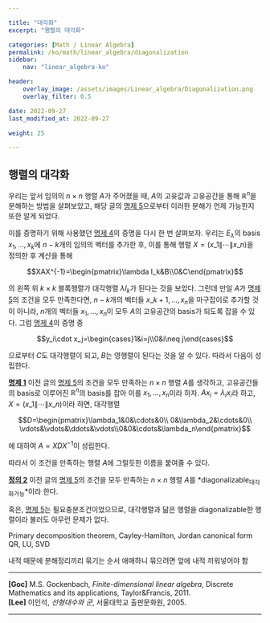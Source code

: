 ```yaml
---

title: "대각화"
excerpt: "행렬의 대각화"

categories: [Math / Linear Algebra]
permalink: /ko/math/linear_algebra/diagonalization
sidebar: 
    nav: "linear_algebra-ko"

header:
    overlay_image: /assets/images/Linear_algebra/Diagonalization.png
    overlay_filter: 0.5

date: 2022-09-27
last_modified_at: 2022-09-27

weight: 25

---
```


## 행렬의 대각화

우리는 앞서 임의의 $n\times n$ 행렬 $A$가 주어졌을 때, $A$의 고윳값과 고유공간을 통해 $\mathbb{R}^n$을 분해하는 방법을 살펴보았고, 해당 글의 [명제 5](/ko/math/linear_algebra/eigenspace_decomposition#pp5)으로부터 이러한 분해가 언제 가능한지 또한 알게 되었다. 

이를 증명하기 위해 사용했던 [명제 4](/ko/math/linear_algebra/eigenspace_decomposition#pp4)의 증명을 다시 한 번 살펴보자. 우리는 $E_\lambda$의 basis $x_1,\ldots, x_k$에 $n-k$개의 임의의 벡터를 추가한 후, 이를 통해 행렬 $X=(x\_1\|\cdots\|x\_n)$을 정의한 후 계산을 통해

$$XAX^{-1}=\begin{pmatrix}\lambda I_k&B\\0&C\end{pmatrix}$$

의 왼쪽 위 $k\times k$ 블록행렬가 대각행렬 $\lambda I_k$가 된다는 것을 보았다. 그런데 만일 $A$가 [명제 5](/ko/math/linear_algebra/eigenspace_decomposition#pp5)의 조건을 모두 만족한다면, $n-k$개의 벡터들 $x\_{k+1},\ldots, x_n$을 마구잡이로 추가할 것이 아니라, $n$개의 벡터들 $x_1,\ldots, x_n$이 모두 $A$의 고유공간의 basis가 되도록 잡을 수 있다. 그럼 [명제 4](/ko/math/linear_algebra/eigenspace_decomposition#pp4)의 증명 중

$$y_i\cdot x_j=\begin{cases}1&i=j\\0&i\neq j\end{cases}$$

으로부터 $C$도 대각행렬이 되고, $B$는 영행렬이 된다는 것을 알 수 있다. 따라서 다음이 성립한다.

<div class="proposition" markdown="1">

<ins id="pp1">**명제 1**</ins> 이전 글의 [명제 5](/ko/math/linear_algebra/eigenspace_decomposition#pp5)의 조건을 모두 만족하는 $n\times n$ 행렬 $A$를 생각하고, 고유공간들의 basis로 이루어진 $\mathbb{R}^n$의 basis를 잡아 이를 $x_1,\ldots, x_n$이라 하자. $Ax_i=\lambda_ix_i$라 하고, $X=(x\_1\|\cdots\|x\_n)$이라 하면, 대각행렬

$$D=\begin{pmatrix}\lambda_1&0&\cdots&0\\ 0&\lambda_2&\cdots&0\\ \vdots&\vdots&\ddots&\vdots\\0&0&\cdots&\lambda_n\end{pmatrix}$$

에 대하여 $A=XDX^{-1}$이 성립한다. 

</div>

따라서 이 조건을 만족하는 행렬 $A$에 그럴듯한 이름을 붙여줄 수 있다.

<div class="definition" markdown="1">

<ins id="df2">**정의 2**</ins> 이전 글의 [명제 5](/ko/math/linear_algebra/eigenspace_decomposition#pp5)의 조건을 모두 만족하는 $n\times n$ 행렬 $A$를 *diagonalizable<sub>대각화가능</sub>*이라 한다.

</div>

혹은, [명제 5](/ko/math/linear_algebra/eigenspace_decomposition#pp5)는 필요충분조건이었으므로, 대각행렬과 닮은 행렬을 diagonalizable한 행렬이라 불러도 아무런 문제가 없다. 

<div class="notice--warning" markdown="1">
Primary decomposition theorem, Cayley-Hamilton, Jordan canonical form  
QR, LU, SVD  

내적 때문에 분해정리끼리 묶기는 순서 애매하니 묶으려면 앞에 내적 끼워넣어야 함

</div>

---
**[Goc]** M.S. Gockenbach, *Finite-dimensional linear algebra*, Discrete Mathematics and its applications, Taylor&Francis, 2011.  
**[Lee]** 이인석, *선형대수와 군*, 서울대학교 출판문화원, 2005.

---